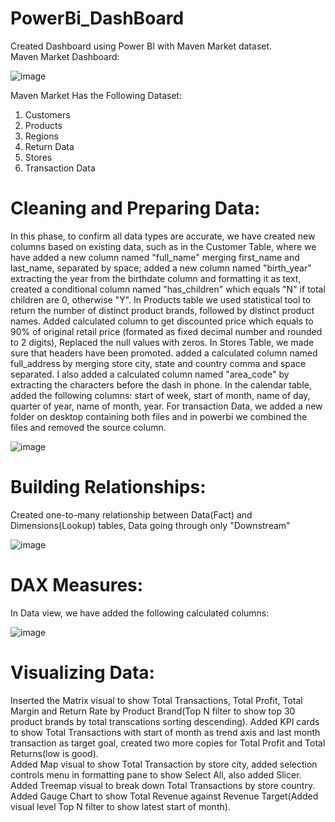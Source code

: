 # PowerBi_DashBoard
Created Dashboard using Power BI with Maven Market dataset.<br>
Maven Market Dashboard:

![image](https://github.com/Pradnya1111/PowerBi_DashBoard/assets/87003134/abd684e4-e670-4418-8486-1b0242635e40)

Maven Market Has the Following Dataset:
1) Customers
2) Products
3) Regions
4) Return Data
5) Stores
6) Transaction Data<br>

# Cleaning and Preparing Data:
In this phase, to confirm all data types are accurate, we have created new columns based on existing data, such as in the Customer Table, where we have added a new column named "full_name" merging first_name and last_name, separated by space; added a new column named "birth_year" extracting the year from the birthdate column and formatting it as text, created a conditional column named "has_children"  which equals "N" if total children are 0, otherwise "Y". 
In Products table we used statistical tool to return the number of distinct product brands, followed by distinct product names. Added calculated column to get discounted price which equals to 90% of original retail price (formated as fixed decimal number and rounded to 2 digits), Replaced the null values with zeros.
In Stores Table, we made sure that headers have been promoted. added a calculated column named full_address by merging store city, state and country comma and space separated. I also added a calculated column named "area_code" by extracting the characters before the dash in phone.
In the calendar table, added the following columns: start of week, start of month, name of day, quarter of year, name of month, year.
For transaction Data, we added a new folder on desktop  containing both files and in powerbi we combined the files and removed the source column.<br>

![image](https://github.com/Pradnya1111/PowerBi_DashBoard/assets/87003134/2e46a052-42fd-4bf3-a867-e7c8ed1561b0)<br>

# Building Relationships:
 Created one-to-many relationship between Data(Fact) and Dimensions(Lookup) tables, Data going through only "Downstream"
 
![image](https://github.com/Pradnya1111/PowerBi_DashBoard/assets/87003134/f7a2769b-1837-4f74-a9bc-7e91b3157f1d)<br>

# DAX Measures:
In Data view, we have added the following calculated columns:<br>

![image](https://github.com/Pradnya1111/PowerBi_DashBoard/assets/87003134/3c456af3-8e19-42f7-bb04-aec353c05fd6)<br>

# Visualizing Data:
Inserted the Matrix visual to show Total Transactions, Total Profit, Total Margin and Return Rate by Product Brand(Top N filter to show top 30 product brands by total transcations sorting  descending). Added KPI cards to show Total Transactions with start of month as trend axis and last month transaction as target goal, created two more copies for Total Profit and Total Returns(low is good).<br>
Added Map visual to show Total Transaction by store city, added selection controls menu in formatting pane to show Select All, also added Slicer.<br>
Added Treemap visual to break down Total Transactions by store country.
Added Gauge Chart to show Total Revenue against Revenue Target(Added visual level Top N filter to show latest start of month).








